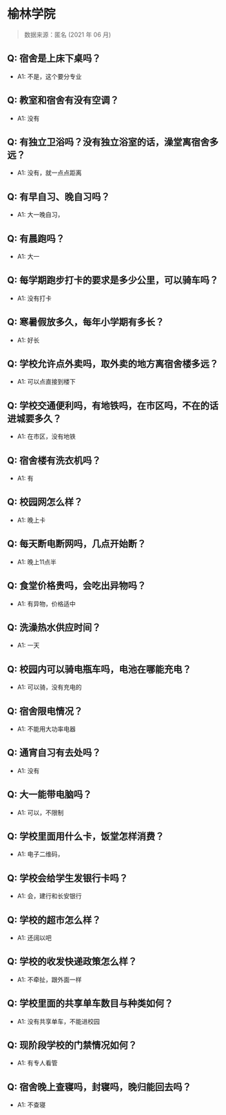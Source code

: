# 榆林学院

> 数据来源：匿名 (2021 年 06 月)

## Q: 宿舍是上床下桌吗？

- A1: 不是，这个要分专业

## Q: 教室和宿舍有没有空调？

- A1: 没有

## Q: 有独立卫浴吗？没有独立浴室的话，澡堂离宿舍多远？

- A1: 没有，就一点点距离

## Q: 有早自习、晚自习吗？

- A1: 大一晚自习，

## Q: 有晨跑吗？

- A1: 大一

## Q: 每学期跑步打卡的要求是多少公里，可以骑车吗？

- A1: 没有打卡

## Q: 寒暑假放多久，每年小学期有多长？

- A1: 好长

## Q: 学校允许点外卖吗，取外卖的地方离宿舍楼多远？

- A1: 可以点直接到楼下

## Q: 学校交通便利吗，有地铁吗，在市区吗，不在的话进城要多久？

- A1: 在市区，没有地铁

## Q: 宿舍楼有洗衣机吗？

- A1: 有

## Q: 校园网怎么样？

- A1: 晚上卡

## Q: 每天断电断网吗，几点开始断？

- A1: 晚上11点半

## Q: 食堂价格贵吗，会吃出异物吗？

- A1: 有异物，价格适中

## Q: 洗澡热水供应时间？

- A1: 一天

## Q: 校园内可以骑电瓶车吗，电池在哪能充电？

- A1: 可以骑，没有充电的

## Q: 宿舍限电情况？

- A1: 不能用大功率电器

## Q: 通宵自习有去处吗？

- A1: 没有

## Q: 大一能带电脑吗？

- A1: 可以，不限制

## Q: 学校里面用什么卡，饭堂怎样消费？

- A1: 电子二维码，

## Q: 学校会给学生发银行卡吗？

- A1: 会，建行和长安银行

## Q: 学校的超市怎么样？

- A1: 还阔以吧

## Q: 学校的收发快递政策怎么样？

- A1: 不牵扯，跟外面一样

## Q: 学校里面的共享单车数目与种类如何？

- A1: 没有共享单车，不能进校园

## Q: 现阶段学校的门禁情况如何？

- A1: 有专人看管

## Q: 宿舍晚上查寝吗，封寝吗，晚归能回去吗？

- A1: 不查寝

